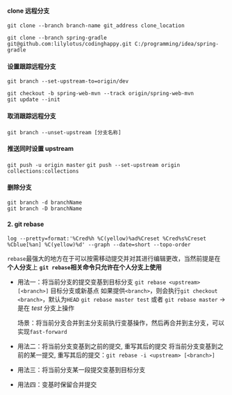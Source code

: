 #### clone 远程分支

```
git clone --branch branch-name git_address clone_location

git clone --branch spring-gradle git@github.com:lilylotus/codinghappy.git C:/programming/idea/spring-gradle
```

#### 设置跟踪远程分支

`git branch --set-upstream-to=origin/dev`

```
git checkout -b spring-web-mvn --track origin/spring-web-mvn
git update --init
```

#### 取消跟踪远程分支

`git branch --unset-upstream [分支名称]`

#### 推送同时设置 upstream

`git push -u origin master`
`git push --set-upstream origin collections:collections`

#### 删除分支

```
git branch -d branchName
git branch -D branchName
```

#### 2. git rebase

`log --pretty=format:'%Cred%h %C(yellow)%ad%Creset %Cred%s%Creset %Cblue[%an] %C(yellow)%d' --graph --date=short --topo-order`

`rebase`最强大的地方在于可以按需移动提交并对其进行编辑更改，当然前提是在**个人分支**上
**`git rebase`相关命令只允许在个人分支上使用**

- 用法一：将当前分支的提交变基到目标分支
  `git rebase <upstream> [<branch>]`
  *<upstream>* 目标分支或新基点
  如果提供`<branch>`，则会执行`git checkout <branch>`，默认为`HEAD`
  `git rebase master test` 或者 `git rebase master` -> 是在 *test* 分支上操作

  场景：将当前分支合并到主分支前执行变基操作，然后再合并到主分支，可以实现`fast-forward`

- 用法二：将当前分支变基到之前的提交, 重写其后的提交
  将当前分支变基到之前的某一提交, 重写其后的提交：`git rebase -i <upstream> [<branch>]`

- 用法三：将当前分支某一段提交变基到目标分支

- 用法四：变基时保留合并提交